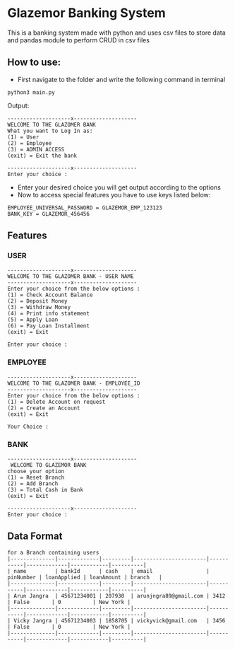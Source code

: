 # Glazemor Banking System
This is a banking system made with python and uses csv files to store data and pandas module to perform CRUD in csv files

## How to use:
* First navigate to the folder and write the following command in terminal
```ssh
python3 main.py
```
Output:
```ssh
--------------------x--------------------
WELCOME TO THE GLAZOMER BANK
What you want to Log In as:
(1) = User
(2) = Employee
(3) = ADMIN ACCESS
(exit) = Exit the bank
    
--------------------x--------------------
Enter your choice : 
```
* Enter your desired choice you will get output according to the options
* Now to access special features you have to use keys listed below:
```ssh
EMPLOYEE_UNIVERSAL_PASSWORD = GLAZEMOR_EMP_123123
BANK_KEY = GLAZEMOR_456456
```

## Features
### USER
```ssh
--------------------x--------------------
WELCOME TO THE GLAZOMER BANK - USER NAME
--------------------x--------------------
Enter your choice from the below options :
(1) = Check Account Balance
(2) = Deposit Money
(3) = Withdraw Money
(4) = Print info statement
(5) = Apply Loan
(6) = Pay Loan Installment
(exit) = Exit

Enter your choice : 
```

### EMPLOYEE
```ssh
--------------------x--------------------
WELCOME TO THE GLAZOMER BANK - EMPLOYEE_ID
--------------------x--------------------
Enter your choice from the below options :
(1) = Delete Account on request
(2) = Create an Account
(exit) = Exit
        
Your Choice : 
```

### BANK
```ssh
--------------------x--------------------
 WELCOME TO GLAZEMOR BANK
choose your option
(1) = Reset Branch
(2) = Add Branch
(3) = Total Cash in Bank
(exit) = Exit
        
--------------------x--------------------
Enter your choice : 
```

## Data Format
```ssh
for a Branch containing users
|--------------|-------------|---------|-----------------------|-----------|-------------|------------|----------|
| name         | bankId      | cash    | email                 | pinNumber | loanApplied | loanAmount | branch   |
|--------------|-------------|---------|-----------------------|-----------|-------------|------------|----------|
| Arun Jangra  | 45671234001 | 207930  | arunjngra89@gmail.com | 3412      | False       | 0          | New York |
|--------------|-------------|---------|-----------------------|-----------|-------------|------------|----------|
| Vicky Jangra | 45671234003 | 1858705 | vickyvick@gmail.com   | 3456      | False       | 0          | New York |
|--------------|-------------|---------|-----------------------|-----------|-------------|------------|----------|
```
